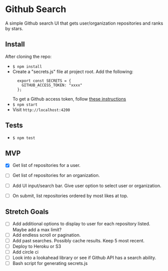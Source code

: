 # Github Search

A simple Github search UI that gets user/organization repositories and ranks by stars.


## Install

After cloning the repo:

- `$ npm install`
- Create a "secrets.js" file at project root. Add the following:
  ```
    export const SECRETS = {
      GITHUB_ACCESS_TOKEN: "xxxx"
    };
  ```
  To get a Github access token, follow [these instructions](https://docs.github.com/en/free-pro-team@latest/github/authenticating-to-github/creating-a-personal-access-token)
- `$ npm start`
- Visit `http://localhost:4200`


## Tests

- `$ npm test`


## MVP

* [x] Get list of repositories for a user.
* [ ] Get list of repositories for an organization.
* [ ] Add UI input/search bar. Give user option to select user or organization.
* [ ] On submit, list repositories ordered by most likes at top.


## Stretch Goals

* [ ] Add additional options to display to user for each repository listed. Maybe add a max limit?
* [ ] Add endless scroll or pagination.
* [ ] Add past searches. Possibly cache results. Keep 5 most recent.
* [ ] Deploy to Heroku or S3
* [ ] Add circle ci
* [ ] Look into a lookahead library or see if Github API has a search ability.
* [ ] Bash script for generating secrets.js
